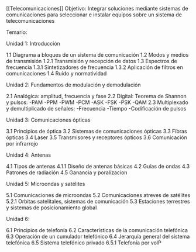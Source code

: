 [[Telecomunicaciones]]
Objetivo: Integrar soluciones mediante sistemas de comunicaciones para seleccionar e instalar equipos sobre un sistema de telecomunicaciones 

Temario:

Unidad 1: Introducción

1.1 Diagrama a bloques de un sistema de comunicación
1.2 Modos y medios de transmisión
	1.2.1 Transmisión y recepción de datos
1.3 Espectros de frecuencia
	1.3.1 Sintetizadores de frecuencia
		1.3.2 Aplicación de filtros en comunicaciones 
1.4 Ruido y normatividad

Unidad 2: Fundamentos de modulación y demodulación 

2.1 Analógica: amplitud, frecuencia y fase
2.2 Digital: Teorema de Shannon y pulsos:
	-PAM
	-PPM
	-PWM
	-PCM
	-ASK
	-FSK
	-PSK
	-QAM
2.3 Multiplexado y demultiplicado  de señales:
	-Frecuencia
	-Tiempo
	-Codificación de pulsos

Unidad 3: Comunicaciones ópticas

3.1 Principios de óptica
3.2 Sistemas de comunicaciones ópticas
3.3 Fibras ópticas
3.4 Laser
3.5 Transmisores y receptores ópticos
3.6 Comunicación por infrarrojo

Unidad 4: Antenas

4.1 Tipos de antenas 
	4.1.1 Diseño de antenas básicas
4.2 Guías de ondas
4.3 Patrones de radiación
4.5 Ganancia y poralizacion

Unidad 5: Microondas y satélites

5.1 Comunicaciones de microondas
5.2 Comunicaciones atreves de satélites  
	5.2.1 Orbitas satelitales, sistemas de comunicación
5.3 Estaciones terrestres y sistemas de posicionamiento global

Unidad 6:

6.1 Principios de telefonía 
6.2 Características de la comunicación telefónica
6.3 Operación de un cumulador telefónico
6.4 Jerarquía general del sistema telefónica
6.5 Sistema telefónico privado
	6.5.1 Telefonía por volP

